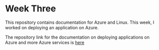 # Week Three

This repository contains documentation for Azure and Linux. This week, I worked on deploying an application on Azure. 

The repository link for the documentation on deploying applications on Azure and more Azure services is [here](https://github.com/Hussainajhar8/tech257_sparta_app)

